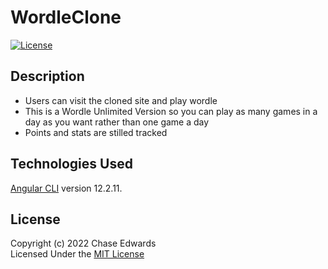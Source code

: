 # WordleClone
[![License](https://img.shields.io/badge/license-The%20MIT%20License-success.svg)](https://shields.io/)


## Description
* Users can visit the cloned site and play wordle
* This is a Wordle Unlimited Version so you can play as many games in a day as you want rather than one game a day
* Points and stats are stilled tracked
     
     



## Technologies Used
[Angular CLI](https://github.com/angular/angular-cli) version 12.2.11.


## License
Copyright (c) 2022 Chase Edwards    
Licensed Under the [MIT License](License)